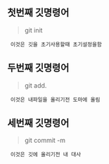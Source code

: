 ## 첫번째 깃명령어

> git init

```
 이것은 깃을 초기사용할때 초기설정을함
```

## 두번째 깃명령어

> git add.

```
 이것은 내파일을 올리기전 도마에 올림
```

## 세번째 깃명령어

> git commit -m

```
 이것은 깃에 올리기전 내 대사
```
